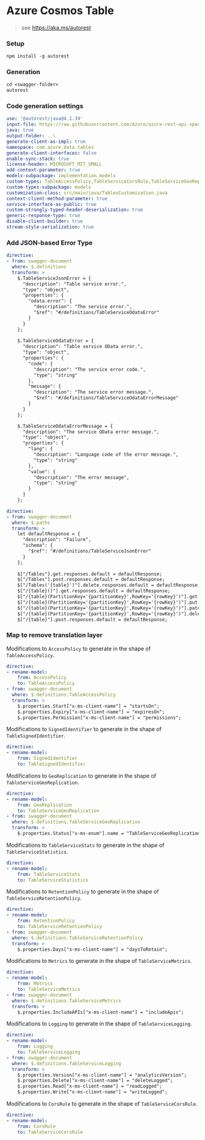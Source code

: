 # Azure Cosmos Table

> see https://aka.ms/autorest

### Setup

```ps
npm install -g autorest
```

### Generation

```ps
cd <swagger-folder>
autorest
```

### Code generation settings

```yaml
use: '@autorest/java@4.1.39'
input-file: https://raw.githubusercontent.com/Azure/azure-rest-api-specs/58767be9a357c436ee99706edda49e9c4a8a4e05/specification/cosmos-db/data-plane/Microsoft.Tables/preview/2019-02-02/table.json
java: true
output-folder: ..\
generate-client-as-impl: true
namespace: com.azure.data.tables
generate-client-interfaces: false
enable-sync-stack: true
license-header: MICROSOFT_MIT_SMALL
add-context-parameter: true
models-subpackage: implementation.models
custom-types: TableAccessPolicy,TableServiceCorsRule,TableServiceGeoReplication,TableServiceGeoReplicationStatus,TableServiceLogging,TableServiceMetrics,TableServiceProperties,TableServiceRetentionPolicy,TableServiceStatistics,TableSignedIdentifier
custom-types-subpackage: models
customization-class: src/main/java/TablesCustomization.java
context-client-method-parameter: true
service-interface-as-public: true
custom-strongly-typed-header-deserialization: true
generic-response-type: true
disable-client-builder: true
stream-style-serialization: true
```

### Add JSON-based Error Type

```yaml
directive:
- from: swagger-document
  where: $.definitions
  transform: >
    $.TableServiceJsonError = {
      "description": "Table service error.",
      "type": "object",
      "properties": {
        "odata.error": {
          "description": "The service error.",
          "$ref": "#/definitions/TableServiceOdataError"
        }
      }
    };
    
    $.TableServiceOdataError = {
      "description": "Table service OData error.",
      "type": "object",
      "properties": {
        "code": {
          "description": "The service error code.",
          "type": "string"
        },
        "message": {
          "description": "The service error message.",
          "$ref": "#/definitions/TableServiceOdataErrorMessage"
        }
      }
    };

    $.TableServiceOdataErrorMessage = {
      "description": "The service OData error message.",
      "type": "object",
      "properties": {
        "lang": {
          "description": "Language code of the error message.",
          "type": "string"
        },
        "value": {
          "description": "The error message",
          "type": "string"
        }
      }
    };
```

```yaml
directive:
- from: swagger-document
  where: $.paths
  transform: >
    let defaultResponse = {
      "description": "Failure",
      "schema": {
        "$ref": "#/definitions/TableServiceJsonError"
      }
    };
    
    $["/Tables"].get.responses.default = defaultResponse;
    $["/Tables"].post.responses.default = defaultResponse;
    $["/Tables('{table}')"].delete.responses.default = defaultResponse;
    $["/{table}()"].get.responses.default = defaultResponse;
    $["/{table}(PartitionKey='{partitionKey}',RowKey='{rowKey}')"].get.responses.default = defaultResponse;
    $["/{table}(PartitionKey='{partitionKey}',RowKey='{rowKey}')"].put.responses.default = defaultResponse;
    $["/{table}(PartitionKey='{partitionKey}',RowKey='{rowKey}')"].patch.responses.default = defaultResponse;
    $["/{table}(PartitionKey='{partitionKey}',RowKey='{rowKey}')"].delete.responses.default = defaultResponse;
    $["/{table}"].post.responses.default = defaultResponse;
```

### Map to remove translation layer

Modifications to `AccessPolicy` to generate in the shape of `TableAccessPolicy`.

```yaml
directive:
- rename-model:
    from: AccessPolicy
    to: TableAccessPolicy
- from: swagger-document
  where: $.definitions.TableAccessPolicy
  transform: >
    $.properties.Start["x-ms-client-name"] = "startsOn";
    $.properties.Expiry["x-ms-client-name"] = "expiresOn";
    $.properties.Permission["x-ms-client-name"] = "permissions";
```

Modifications to `SignedIdentifier` to generate in the shape of `TableSignedIdentifier`.

```yaml
directive:
- rename-model:
    from: SignedIdentifier
    to: TableSignedIdentifier
```

Modifications to `GeoReplication` to generate in the shape of `TableServiceGeoReplication`.

```yaml
directive:
- rename-model:
    from: GeoReplication
    to: TableServiceGeoReplication
- from: swagger-document
  where: $.definitions.TableServiceGeoReplication
  transform: >
    $.properties.Status["x-ms-enum"].name = "TableServiceGeoReplicationStatus";
```

Modifications to `TableServiceStats` to generate in the shape of `TableServiceStatistics`.

```yaml
directive:
- rename-model:
    from: TableServiceStats
    to: TableServiceStatistics
```

Modifications to `RetentionPolicy` to generate in the shape of `TableServiceRetentionPolicy`.

```yaml
directive:
- rename-model:
    from: RetentionPolicy
    to: TableServiceRetentionPolicy
- from: swagger-document
  where: $.definitions.TableServiceRetentionPolicy
  transform: >
    $.properties.Days["x-ms-client-name"] = "daysToRetain";
```

Modifications to `Metrics` to generate in the shape of `TableServiceMetrics`.

```yaml
directive:
- rename-model:
    from: Metrics
    to: TableServiceMetrics
- from: swagger-document
  where: $.definitions.TableServiceMetrics
  transform: >
    $.properties.IncludeAPIs["x-ms-client-name"] = "includeApis";
```

Modifications to `Logging` to generate in the shape of `TableServiceLogging`.

```yaml
directive:
- rename-model:
    from: Logging
    to: TableServiceLogging
- from: swagger-document
  where: $.definitions.TableServiceLogging
  transform: >
    $.properties.Version["x-ms-client-name"] = "analyticsVersion";
    $.properties.Delete["x-ms-client-name"] = "deleteLogged";
    $.properties.Read["x-ms-client-name"] = "readLogged";
    $.properties.Write["x-ms-client-name"] = "writeLogged";
```

Modifications to `CorsRule` to generate in the shape of `TableServiceCorsRule`.

```yaml
directive:
- rename-model:
    from: CorsRule
    to: TableServiceCorsRule
```
